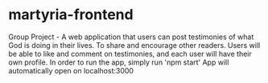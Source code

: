 # martyria-frontend
Group Project - A web application that users can post testimonies of what God is doing in their lives. To share and encourage other readers. Users will be able to like and comment on testimonies, and each user will have their own profile. 
In order to run the app, simply run 'npm start'
App will automatically open on localhost:3000
